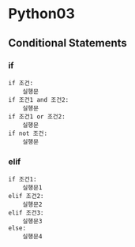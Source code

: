 # Python03

## Conditional Statements 

### if

```
if 조건:
	실행문
if 조건1 and 조건2:
	실행문
if 조건1 or 조건2:
	실행문
if not 조건:
	실행문
```

### elif
```
if 조건1:
	실행문1
elif 조건2:
	실행문2
elif 조건3:
	실행문3
else:
	실행문4
```



